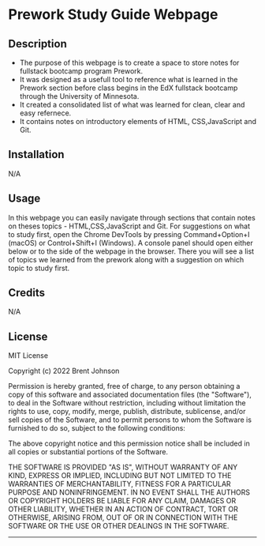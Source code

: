 # Prework Study Guide Webpage

## Description

- The purpose of this webpage is to create a space to store notes for fullstack bootcamp program Prework.  
- It was designed as a usefull tool to reference what is learned in the Prework section before class begins in the EdX fullstack bootcamp through the University of Minnesota.
- It created a consolidated list of what was learned for clean, clear and easy refernece.
- It contains notes on introductory elements of HTML, CSS,JavaScript and Git.

## Installation

N/A

## Usage

In this webpage you can easily navigate through sections that contain notes on theses topics - HTML,CSS,JavaScript and Git.  For suggestions on what to study first, open the Chrome DevTools by pressing Command+Option+I (macOS) or Control+Shift+I (Windows). A console panel should open either below or to the side of the webpage in the browser. There you will see a list of topics we learned from the prework along with a suggestion on which topic to study first.

## Credits

N/A

## License

MIT License

Copyright (c) 2022 Brent Johnson

Permission is hereby granted, free of charge, to any person obtaining a copy
of this software and associated documentation files (the "Software"), to deal
in the Software without restriction, including without limitation the rights
to use, copy, modify, merge, publish, distribute, sublicense, and/or sell
copies of the Software, and to permit persons to whom the Software is
furnished to do so, subject to the following conditions:

The above copyright notice and this permission notice shall be included in all
copies or substantial portions of the Software.

THE SOFTWARE IS PROVIDED "AS IS", WITHOUT WARRANTY OF ANY KIND, EXPRESS OR
IMPLIED, INCLUDING BUT NOT LIMITED TO THE WARRANTIES OF MERCHANTABILITY,
FITNESS FOR A PARTICULAR PURPOSE AND NONINFRINGEMENT. IN NO EVENT SHALL THE
AUTHORS OR COPYRIGHT HOLDERS BE LIABLE FOR ANY CLAIM, DAMAGES OR OTHER
LIABILITY, WHETHER IN AN ACTION OF CONTRACT, TORT OR OTHERWISE, ARISING FROM,
OUT OF OR IN CONNECTION WITH THE SOFTWARE OR THE USE OR OTHER DEALINGS IN THE
SOFTWARE.

---